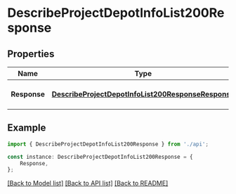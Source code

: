 # DescribeProjectDepotInfoList200Response


## Properties

Name | Type | Description | Notes
------------ | ------------- | ------------- | -------------
**Response** | [**DescribeProjectDepotInfoList200ResponseResponse**](DescribeProjectDepotInfoList200ResponseResponse.md) |  | [optional] [default to undefined]

## Example

```typescript
import { DescribeProjectDepotInfoList200Response } from './api';

const instance: DescribeProjectDepotInfoList200Response = {
    Response,
};
```

[[Back to Model list]](../README.md#documentation-for-models) [[Back to API list]](../README.md#documentation-for-api-endpoints) [[Back to README]](../README.md)
